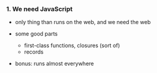 ### 1. We need JavaScript


- only thing than runs on the web, and we need the web

- some good parts
  - first-class functions, closures (sort of)
  - records

- bonus: runs almost everywhere
